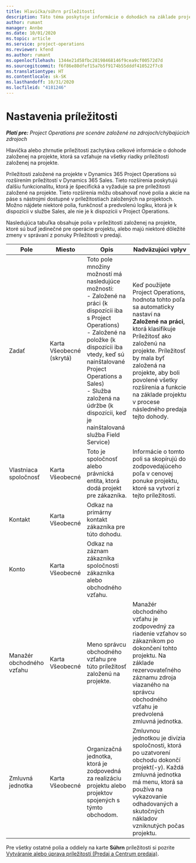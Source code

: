 ```yaml
---
title: Hlavička/súhrn príležitostí
description: Táto téma poskytuje informácie o dohodách na základe projektu a riadkoch príležitostí založených na projekte.
author: rumant
manager: Annbe
ms.date: 10/01/2020
ms.topic: article
ms.service: project-operations
ms.reviewer: kfend
ms.author: rumant
ms.openlocfilehash: 1344e21d58fbc28198468146f9cea9cf00572d7d
ms.sourcegitcommit: f6f86e80dfef15a7b5f9174b55dddf410522f7c8
ms.translationtype: HT
ms.contentlocale: sk-SK
ms.lasthandoff: 10/31/2020
ms.locfileid: "4181246"
---
```

# <a name="opportunity-settings"></a>Nastavenia príležitosti

_**Platí pre:** Project Operations pre scenáre založené na zdrojoch/chýbajúcich zdrojoch_


Hlavička alebo zhrnutie príležitosti zachytáva celkové informácie o dohode založenej na projekte, ktorá sa vzťahuje na všetky riadky príležitosti založenej na projekte.

Príležitosti založené na projekte v Dynamics 365 Project Operations sú rozšírením príležitostí v Dynamics 365 Sales. Tieto rozšírenia poskytujú ďalšiu funkcionalitu, ktorá je špecifická a vyžaduje sa pre príležitosti založené na projekte. Tieto rozšírenia môžu obsahovať nové polia a akcie na páse s nástrojmi dostupné v príležitostiach založených na projektoch. Možno nájdete niektoré polia, funkčnosť a predvolenú logiku, ktorá je k dispozícii v službe Sales, ale nie je k dispozícii v Project Operations.

Nasledujúca tabuľka obsahuje polia v príležitosti založenej na projekte, ktoré sú buď jedinečné pre operácie projektu, alebo majú niektoré dôležité zmeny v správaní z ponuky Príležitosti v predaji.

| **Pole** | **Miesto** | **Opis** | **Nadväzujúci vplyv** |
| --- | --- | --- | --- |
| Zadať | Karta Všeobecné (skrytá) | Toto pole množiny možností má nasledujúce možnosti:</br>- Založené na práci (k dispozícii iba s Project Operations)</br>- Založené na položke (k dispozícii iba vtedy, keď sú nainštalované Project Operations a Sales)</br>- Služba založená na údržbe (k dispozícii, keď je nainštalovaná služba Field Service) | Keď použijete Project Operations, hodnota tohto poľa sa automaticky nastaví na **Založené na práci**, ktorá klasifikuje Príležitosť ako založenú na projekte. Príležitosť by mala byť založená na projekte, aby boli povolené všetky rozšírenia a funkcie na základe projektu v procese následného predaja tejto dohody. |
| Vlastniaca spoločnosť | Karta Všeobecné | Toto je spoločnosť alebo právnická entita, ktorá dodá projekt pre zákazníka. | Informácie o tomto poli sa skopírujú do zodpovedajúceho poľa v cenovej ponuke projektu, ktoré sa vytvorí z tejto príležitosti. |
| Kontakt | Karta Všeobecné | Odkaz na primárny kontakt zákazníka pre túto dohodu. | |
| Konto | Karta Všeobecné | Odkaz na záznam zákazníka spoločnosti zákazníka alebo obchodného vzťahu. | |
| Manažér obchodného vzťahu | Karta Všeobecné | Meno správcu obchodného vzťahu pre túto príležitosť založenú na projekte. | Manažér obchodného vzťahu je zodpovedný za riadenie vzťahov so zákazníkom po dokončení tohto projektu. Na základe rezervovateľného záznamu zdroja viazaného na správcu obchodného vzťahu je predvolená zmluvná jednotka. |
| Zmluvná jednotka | Karta Všeobecné | Organizačná jednotka, ktorá je zodpovedná za realizáciu projektu alebo projektov spojených s týmto obchodom. | Zmluvnou jednotkou je divízia spoločnosti, ktorá po uzatvorení obchodu dokončí projekt(-y). Každá zmluvná jednotka má menu, ktorá sa používa na vykazovanie odhadovaných a skutočných nákladov vzniknutých počas projektu. |

Pre všetky ostatné polia a oddiely na karte **Súhrn** príležitosti si pozrite [Vytváranie alebo úprava príležitostí (Predaj a Centrum predaja)](https://docs.microsoft.com/dynamics365/sales-enterprise/create-edit-opportunity-sales).
